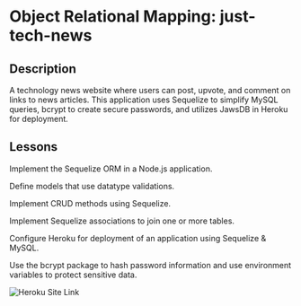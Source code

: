 # Object Relational Mapping: just-tech-news

## Description

A technology news website where users can post, upvote, and comment on links to news articles. This application uses Sequelize to simplify MySQL queries, bcrypt to create secure passwords, and utilizes JawsDB in Heroku for deployment.

## Lessons

Implement the Sequelize ORM in a Node.js application.

Define models that use datatype validations.

Implement CRUD methods using Sequelize.

Implement Sequelize associations to join one or more tables.

Configure Heroku for deployment of an application using Sequelize & MySQL.

Use the bcrypt package to hash password information and use environment variables to protect sensitive data.

![Heroku Site Link](https://lit-depths-29885.herokuapp.com/api/users)